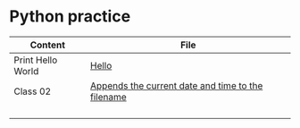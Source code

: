 # Python practice


|    Content    | File          |
|   ---------   |   -------     |
| Print Hello World | [Hello](https://github.com/connieuribe/python-practice/blob/main/hello.py) |
| Class 02 |[Appends the current date and time to the filename](https://github.com/connieuribe/ops-301d6-code-challenges/blob/main/ops-challenge02.sh)|
|   |   |
|   |   |
|   |   |
|   |   |


